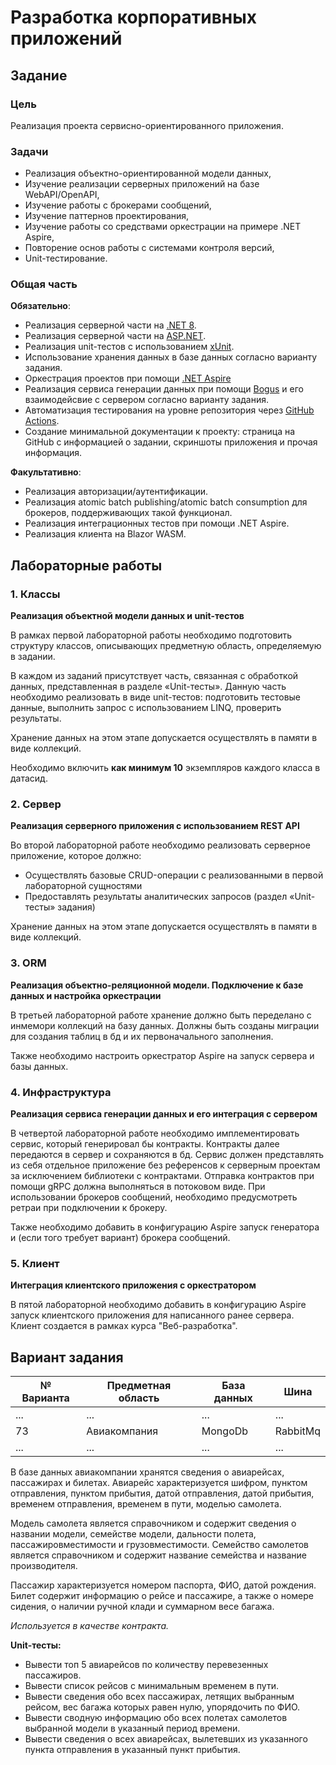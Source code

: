 # Разработка корпоративных приложений

## Задание

### Цель
Реализация проекта сервисно-ориентированного приложения.

### Задачи
* Реализация объектно-ориентированной модели данных,
* Изучение реализации серверных приложений на базе WebAPI/OpenAPI,
* Изучение работы с брокерами сообщений,
* Изучение паттернов проектирования,
* Изучение работы со средствами оркестрации на примере .NET Aspire,
* Повторение основ работы с системами контроля версий,
* Unit-тестирование.

### Общая часть
**Обязательно**:
* Реализация серверной части на [.NET 8](https://learn.microsoft.com/ru-ru/dotnet/core/whats-new/dotnet-8/overview).
* Реализация серверной части на [ASP.NET](https://dotnet.microsoft.com/ru-ru/apps/aspnet).
* Реализация unit-тестов с использованием [xUnit](https://xunit.net/?tabs=cs).
* Использование хранения данных в базе данных согласно варианту задания.
* Оркестрация проектов при помощи [.NET Aspire](https://learn.microsoft.com/ru-ru/dotnet/aspire/get-started/aspire-overview)
* Реализация сервиса генерации данных при помощи [Bogus](https://github.com/bchavez/Bogus) и его взаимодейсвие с сервером согласно варианту задания.
* Автоматизация тестирования на уровне репозитория через [GitHub Actions](https://docs.github.com/en/actions/learn-github-actions/understanding-github-actions).
* Создание минимальной документации к проекту: страница на GitHub с информацией о задании, скриншоты приложения и прочая информация.

**Факультативно**:
* Реализация авторизации/аутентификации.
* Реализация atomic batch publishing/atomic batch consumption для брокеров, поддерживающих такой функционал. 
* Реализация интеграционных тестов при помощи .NET Aspire.
* Реализация клиента на Blazor WASM.

## Лабораторные работы

### 1. Классы
**Реализация объектной модели данных и unit-тестов**

В рамках первой лабораторной работы необходимо подготовить структуру классов, описывающих предметную область, определяемую в задании.

В каждом из заданий присутствует часть, связанная с обработкой данных, представленная в разделе «Unit-тесты». 
Данную часть необходимо реализовать в виде unit-тестов: подготовить тестовые данные, выполнить запрос с использованием LINQ, проверить результаты. 

Хранение данных на этом этапе допускается осуществлять в памяти в виде коллекций. 

Необходимо включить **как минимум 10** экземпляров каждого класса в датасид.
    
### 2. Сервер
**Реализация серверного приложения с использованием REST API**

Во второй лабораторной работе необходимо реализовать серверное приложение, которое должно:
- Осуществлять базовые CRUD-операции с реализованными в первой лабораторной сущностями
- Предоставлять результаты аналитических запросов (раздел «Unit-тесты» задания)

Хранение данных на этом этапе допускается осуществлять в памяти в виде коллекций.

### 3. ORM

**Реализация объектно-реляционной модели. Подключение к базе данных и настройка оркестрации**

В третьей лабораторной работе хранение должно быть переделано c инмемори коллекций на базу данных. 
Должны быть созданы миграции для создания таблиц в бд и их первоначального заполнения.

Также необходимо настроить оркестратор Aspire на запуск сервера и базы данных.

### 4. Инфраструктура

**Реализация сервиса генерации данных и его интеграция с сервером**

В четвертой лабораторной работе необходимо имплементировать сервис, который генерировал бы контракты. 
Контракты далее передаются в сервер и сохраняются в бд.
Сервис должен представлять из себя отдельное приложение без референсов к серверным проектам за исключением библиотеки с контрактами.
Отправка контрактов при помощи gRPC должна выполняться в потоковом виде.
При использовании брокеров сообщений, необходимо предусмотреть ретраи при подключении к брокеру.

Также необходимо добавить в конфигурацию Aspire запуск генератора и (если того требует вариант) брокера сообщений.

### 5. Клиент
**Интеграция клиентского приложения с оркестратором**

В пятой лабораторной необходимо добавить в конфигурацию Aspire запуск клиентского приложения для написанного ранее сервера. 
Клиент создается в рамках курса "Веб-разработка".

## Вариант задания

| № Варианта | Предметная область | База данных | Шина     |
| ---------- | ------------------ | ----------- | -------- |
| ...        | ...                | ...         | ...      |
| 73         | Авиакомпания       | MongoDb     | RabbitMq |
| ...        | ...                | ...         | ...      |

В базе данных авиакомпании хранятся сведения о авиарейсах, пассажирах и билетах.
Авиарейс характеризуется шифром, пунктом отправления, пунктом прибытия, датой
отправления, датой прибытия, временем отправления, временем в пути, моделью
самолета.

Модель самолета является справочником и содержит сведения о названии модели,
семействе модели, дальности полета, пассажировместимости и грузовместимости.
Семейство самолетов является справочником и содержит название семейства и
название производителя.

Пассажир характеризуется номером паспорта, ФИО, датой рождения.
Билет содержит информацию о рейсе и пассажире, а также о номере сидения, о
наличии ручной клади и суммарном весе багажа.

*Используется в качестве контракта.*

**Unit-тесты:**
- Вывести топ 5 авиарейсов по количеству перевезенных пассажиров.
- Вывести список рейсов с минимальным временем в пути.
- Вывести сведения обо всех пассажирах, летящих выбранным рейсом, вес багажа которых равен нулю, упорядочить по ФИО.
- Вывести сводную информацию обо всех полетах самолетов выбранной модели в указанный период времени.
- Вывести сведения о всех авиарейсах, вылетевших из указанного пункта отправления в указанный пункт прибытия.
